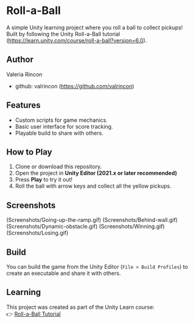 # Roll-a-Ball

A simple Unity learning project where you roll a ball to collect pickups!  
Built by following the Unity Roll-a-Ball tutorial (https://learn.unity.com/course/roll-a-ball?version=6.0).  

## Author
Valeria Rincon
- github: valrincon (https://github.com/valrincon)
## Features
- Custom scripts for game mechanics.
- Basic user interface for score tracking.
- Playable build to share with others.

## How to Play
1. Clone or download this repository.
2. Open the project in **Unity Editor (2021.x or later recommended)**
3. Press **Play** to try it out!
4. Roll the ball with arrow keys and collect all the yellow pickups.

## Screenshots
(Screenshots/Going-up-the-ramp.gif)
(Screenshots/Behind-wall.gif)
(Screenshots/Dynamic-obstacle.gif)
(Screenshots/Winning.gif)
(Screenshots/Losing.gif)

## Build
You can build the game from the Unity Editor (`File > Build Profiles`) to create an executable and share it with others.

## Learning
This project was created as part of the Unity Learn course:  
👉 [Roll-a-Ball Tutorial](https://learn.unity.com/course/roll-a-ball?version=6.0)

